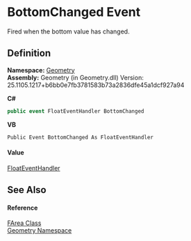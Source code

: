 # BottomChanged Event


Fired when the bottom value has changed.



## Definition
**Namespace:** <a href="eb409b48-e279-bdb4-daf3-3196b72d55a2.md">Geometry</a>  
**Assembly:** Geometry (in Geometry.dll) Version: 25.1105.1217+b6bb0e7fb3781583b73a2836dfe45a1dcf927a94

**C#**
``` C#
public event FloatEventHandler BottomChanged
```
**VB**
``` VB
Public Event BottomChanged As FloatEventHandler
```



#### Value
<a href="45cd4f4b-8670-efbe-dddc-bb634b220bd2.md">FloatEventHandler</a>

## See Also


#### Reference
<a href="bb9e7df7-af91-41d9-e4eb-f0500ec02002.md">FArea Class</a>  
<a href="eb409b48-e279-bdb4-daf3-3196b72d55a2.md">Geometry Namespace</a>  
